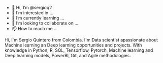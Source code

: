 - 👋 Hi, I’m @sergioq2
- 👀 I’m interested in ...
- 🌱 I’m currently learning ...
- 💞️ I’m looking to collaborate on ...
- 📫 How to reach me ...

<!---
sergioq2/sergioq2 is a ✨ special ✨ repository because its `README.md` (this file) appears on your GitHub profile.
You can click the Preview link to take a look at your changes.
--->
Hi, I'm Sergio Quintero from Colombia. I'm Data scientist apassionate about Machine learning an Deep learning opportunities and projects. With knowledge in Python, R, SQL, Tensorflow, Pytorch, Machine learning and Deep learning models, PowerBI, Git, and Agile methodologies.
